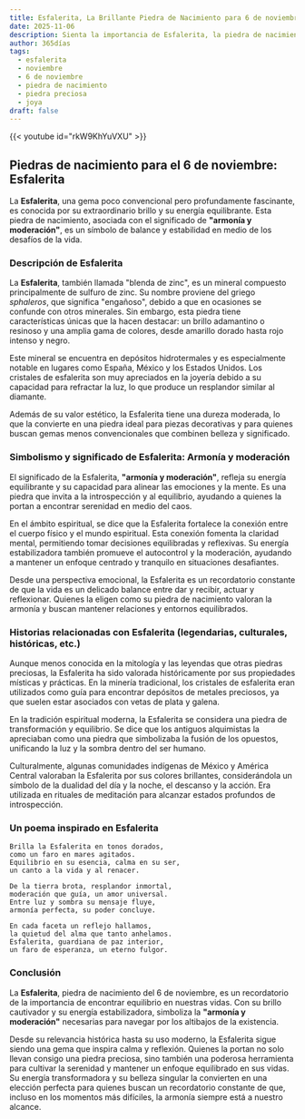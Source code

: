 ```yaml
---
title: Esfalerita, La Brillante Piedra de Nacimiento para 6 de noviembre
date: 2025-11-06
description: Sienta la importancia de Esfalerita, la piedra de nacimiento de 6 de noviembre que simboliza Armonía y moderación. Deje que su belleza y significado iluminen su día.
author: 365días
tags:
  - esfalerita
  - noviembre
  - 6 de noviembre
  - piedra de nacimiento
  - piedra preciosa
  - joya
draft: false
---
```


{{< youtube id="rkW9KhYuVXU" >}}

## Piedras de nacimiento para el 6 de noviembre: Esfalerita

La **Esfalerita**, una gema poco convencional pero profundamente fascinante, es conocida por su extraordinario brillo y su energía equilibrante. Esta piedra de nacimiento, asociada con el significado de **"armonía y moderación"**, es un símbolo de balance y estabilidad en medio de los desafíos de la vida.

### Descripción de Esfalerita

La **Esfalerita**, también llamada "blenda de zinc", es un mineral compuesto principalmente de sulfuro de zinc. Su nombre proviene del griego _sphaleros_, que significa "engañoso", debido a que en ocasiones se confunde con otros minerales. Sin embargo, esta piedra tiene características únicas que la hacen destacar: un brillo adamantino o resinoso y una amplia gama de colores, desde amarillo dorado hasta rojo intenso y negro.

Este mineral se encuentra en depósitos hidrotermales y es especialmente notable en lugares como España, México y los Estados Unidos. Los cristales de esfalerita son muy apreciados en la joyería debido a su capacidad para refractar la luz, lo que produce un resplandor similar al diamante.

Además de su valor estético, la Esfalerita tiene una dureza moderada, lo que la convierte en una piedra ideal para piezas decorativas y para quienes buscan gemas menos convencionales que combinen belleza y significado.

### Simbolismo y significado de Esfalerita: Armonía y moderación

El significado de la Esfalerita, **"armonía y moderación"**, refleja su energía equilibrante y su capacidad para alinear las emociones y la mente. Es una piedra que invita a la introspección y al equilibrio, ayudando a quienes la portan a encontrar serenidad en medio del caos.

En el ámbito espiritual, se dice que la Esfalerita fortalece la conexión entre el cuerpo físico y el mundo espiritual. Esta conexión fomenta la claridad mental, permitiendo tomar decisiones equilibradas y reflexivas. Su energía estabilizadora también promueve el autocontrol y la moderación, ayudando a mantener un enfoque centrado y tranquilo en situaciones desafiantes.

Desde una perspectiva emocional, la Esfalerita es un recordatorio constante de que la vida es un delicado balance entre dar y recibir, actuar y reflexionar. Quienes la eligen como su piedra de nacimiento valoran la armonía y buscan mantener relaciones y entornos equilibrados.

### Historias relacionadas con Esfalerita (legendarias, culturales, históricas, etc.)

Aunque menos conocida en la mitología y las leyendas que otras piedras preciosas, la Esfalerita ha sido valorada históricamente por sus propiedades místicas y prácticas. En la minería tradicional, los cristales de esfalerita eran utilizados como guía para encontrar depósitos de metales preciosos, ya que suelen estar asociados con vetas de plata y galena.

En la tradición espiritual moderna, la Esfalerita se considera una piedra de transformación y equilibrio. Se dice que los antiguos alquimistas la apreciaban como una piedra que simbolizaba la fusión de los opuestos, unificando la luz y la sombra dentro del ser humano.

Culturalmente, algunas comunidades indígenas de México y América Central valoraban la Esfalerita por sus colores brillantes, considerándola un símbolo de la dualidad del día y la noche, el descanso y la acción. Era utilizada en rituales de meditación para alcanzar estados profundos de introspección.

### Un poema inspirado en Esfalerita

```
Brilla la Esfalerita en tonos dorados,  
como un faro en mares agitados.  
Equilibrio en su esencia, calma en su ser,  
un canto a la vida y al renacer.  

De la tierra brota, resplandor inmortal,  
moderación que guía, un amor universal.  
Entre luz y sombra su mensaje fluye,  
armonía perfecta, su poder concluye.  

En cada faceta un reflejo hallamos,  
la quietud del alma que tanto anhelamos.  
Esfalerita, guardiana de paz interior,  
un faro de esperanza, un eterno fulgor.  
```

### Conclusión

La **Esfalerita**, piedra de nacimiento del 6 de noviembre, es un recordatorio de la importancia de encontrar equilibrio en nuestras vidas. Con su brillo cautivador y su energía estabilizadora, simboliza la **"armonía y moderación"** necesarias para navegar por los altibajos de la existencia.

Desde su relevancia histórica hasta su uso moderno, la Esfalerita sigue siendo una gema que inspira calma y reflexión. Quienes la portan no solo llevan consigo una piedra preciosa, sino también una poderosa herramienta para cultivar la serenidad y mantener un enfoque equilibrado en sus vidas. Su energía transformadora y su belleza singular la convierten en una elección perfecta para quienes buscan un recordatorio constante de que, incluso en los momentos más difíciles, la armonía siempre está a nuestro alcance.